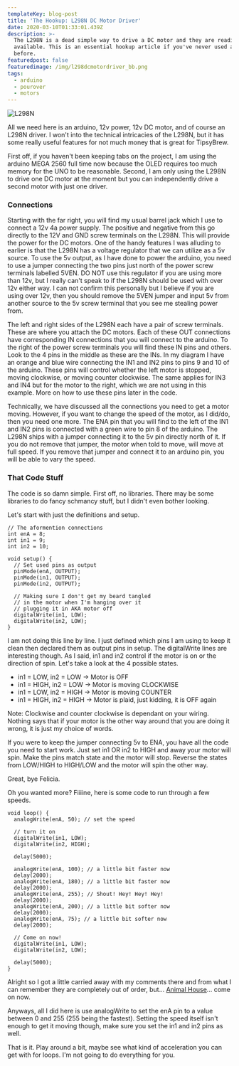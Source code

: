 ```yaml
---
templateKey: blog-post
title: 'The Hookup: L298N DC Motor Driver'
date: 2020-03-10T01:33:01.439Z
description: >-
  The L298N is a dead simple way to drive a DC motor and they are readily
  available. This is an essential hookup article if you've never used a DC motor
  before.
featuredpost: false
featuredimage: /img/l298dcmotordriver_bb.png
tags:
  - arduino
  - pourover
  - motors
---
```

![L298N](/img/l298dcmotordriver_bb.png "L298N")

All we need here is an arduino, 12v power, 12v DC motor, and of course an L298N driver. I won't into the technical intricacies of the L298N, but it has some really useful features for not much money that is great for TipsyBrew.

First off, if you haven't been keeping tabs on the project, I am using the arduino MEGA 2560 full time now because the OLED requires too much memory for the UNO to be reasonable. Second, I am only using the L298N to drive one DC motor at the moment but you can independently drive a second motor with just one driver. 

### Connections

Starting with the far right, you will find my usual barrel jack which I use to connect a 12v 4a power supply. The positive and negative from this go directly to the 12V and GND screw terminals on the L298N. This will provide the power for the DC motors. One of the handy features I was alluding to earlier is that the L298N has a voltage regulator that we can utilize as a 5v source. To use the 5v output, as I have done to power the arduino, you need to use a jumper connecting the two pins just north of the power screw terminals labelled 5VEN. DO NOT use this regulator if you are using more than 12v, but I really can't speak to if the L298N should be used with over 12v either way. I can not confirm this personally but I believe if you are using over 12v, then you should remove the 5VEN jumper and input 5v from another source to the 5v screw terminal that you see me stealing power from.

The left and right sides of the L298N each have a pair of screw terminals. These are where you attach the DC motors. Each of these OUT connections have corresponding IN connections that you will connect to the arduino. To the right of the power screw terminals you will find these IN pins and others. Look to the 4 pins in the middle as these are the INs. In my diagram I have an orange and blue wire connecting the IN1 and IN2 pins to pins 9 and 10 of the arduino. These pins will control whether the left motor is stopped, moving clockwise, or moving counter clockwise. The same applies for IN3 and IN4 but for the motor to the right, which we are not using in this example. More on how to use these pins later in the code.

Technically, we have discussed all the connections you need to get a motor moving. However, if you want to change the speed of the motor, as I did/do, then you need one more. The ENA pin that you will find to the left of the IN1 and IN2 pins is connected with a green wire to pin 8 of the arduino. The L298N ships with a jumper connecting it to the 5v pin directly north of it. If you do not remove that jumper, the motor when told to move, will move at full speed. If you remove that jumper and connect it to an arduino pin, you will be able to vary the speed.

### That Code Stuff
The code is so damn simple. First off, no libraries. There may be some libraries to do fancy schmancy stuff, but I didn't even bother looking.

Let's start with just the definitions and setup.

```
// The aformention connections
int enA = 8;
int in1 = 9;
int in2 = 10;

void setup() {
  // Set used pins as output
  pinMode(enA, OUTPUT);
  pinMode(in1, OUTPUT);
  pinMode(in2, OUTPUT);
	
  // Making sure I don't get my beard tangled 
  // in the motor when I'm hanging over it 
  // plugging it in AKA motor off
  digitalWrite(in1, LOW);
  digitalWrite(in2, LOW);
}
```
I am not doing this line by line. I just defined which pins I am using to keep it clean then declared them as output pins in setup. The digitalWrite lines are interesting though. As I said, in1 and in2 control if the motor is on or the direction of spin. Let's take a look at the 4 possible states.
* in1 = LOW, in2 = LOW -> Motor is OFF
* in1 = HIGH, in2 = LOW -> Motor is moving CLOCKWISE
* in1 = LOW, in2 = HIGH -> Motor is moving COUNTER
* in1 = HIGH, in2 = HIGH -> Motor is plaid, just kidding, it is OFF again

Note: Clockwise and counter clockwise is dependant on your wiring. Nothing says that if your motor is the other way around that you are doing it wrong, it is just my choice of words.

If you were to keep the jumper connecting 5v to ENA, you have all the code you need to start work. Just set in1 OR in2 to HIGH and away your motor will spin. Make the pins match state and the motor will stop. Reverse the states from LOW/HIGH to HIGH/LOW and the motor will spin the other way.

Great, bye Felicia.

Oh you wanted more? Fiiiine, here is some code to run through a few speeds.
```
void loop() {
  analogWrite(enA, 50); // set the speed
  
  // turn it on
  digitalWrite(in1, LOW);
  digitalWrite(in2, HIGH);

  delay(5000);

  analogWrite(enA, 100); // a little bit faster now
  delay(2000);
  analogWrite(enA, 180); // a little bit faster now
  delay(2000);
  analogWrite(enA, 255); // Shout! Hey! Hey! Hey!
  delay(2000);
  analogWrite(enA, 200); // a little bit softer now
  delay(2000);
  analogWrite(enA, 75); // a little bit softer now
  delay(2000);

  // Come on now!
  digitalWrite(in1, LOW);
  digitalWrite(in2, LOW);
  
  delay(5000);
}
```

Alright so I got a little carried away with my comments there and from what I can remember they are completely out of order, but... [Animal House](https://www.youtube.com/watch?v=MG7KCOO76Wc)... come on now.

Anyways, all I did here is use analogWrite to set the enA pin to a value between 0 and 255 (255 being the fastest). Setting the speed itself isn't enough to get it moving though, make sure you set the in1 and in2 pins as well.

That is it. Play around a bit, maybe see what kind of acceleration you can get with for loops. I'm not going to do everything for you.
